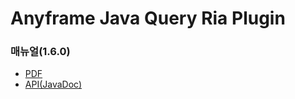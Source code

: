 Anyframe Java Query Ria Plugin
====

### 매뉴얼(1.6.0)
* [PDF](manual/query-ria-1.6.0.pdf)
* [API(JavaDoc)](javadoc)


